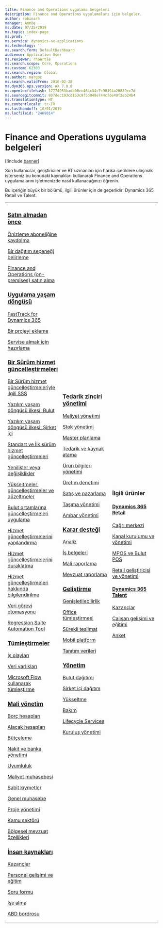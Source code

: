 ```yaml
---
title: Finance and Operations uygulama belgeleri
description: Finance and Operations uygulamaları için belgeler.
author: robinarh
manager: AnnBe
ms.date: 07/25/2019
ms.topic: index-page
ms.prod: ''
ms.service: dynamics-ax-applications
ms.technology: ''
ms.search.form: DefaultDashboard
audience: Application User
ms.reviewer: rhaertle
ms.search.scope: Core, Operations
ms.custom: 62303
ms.search.region: Global
ms.author: margoc
ms.search.validFrom: 2016-02-28
ms.dyn365.ops.version: AX 7.0.0
ms.openlocfilehash: 17774053badb00cc464c34c7c90194a26839cc7d
ms.sourcegitcommit: 807dec193cd163c9f5d949e744cfde40f2eb24b4
ms.translationtype: HT
ms.contentlocale: tr-TR
ms.lasthandoff: 10/01/2019
ms.locfileid: "2469014"
---
```

# <a name="finance-and-operations-application-documentation"></a>Finance and Operations uygulama belgeleri

[!include [banner](includes/banner.md)]

Son kullanıcılar, geliştiriciler ve BT uzmanları için harika içeriklere ulaşmak isterseniz bu konudaki kaynakları kullanarak Finance and Operations uygulamalarını işletmenizde nasıl kullanacağınızı öğrenin. 

Bu içeriğin büyük bir bölümü, ilgili ürünler için de geçerlidir: Dynamics 365 Retail ve Talent. 

<table>
<colgroup>
<col width="33%" />
<col width="33%" />
<col width="33%" />
</colgroup>
<tbody>
<tr class="odd">
<td>
<h3><a href="get-started/before-you-buy.md">Satın almadan önce</a></h3>
<p><a href="../dev-itpro/dev-tools/sign-up-preview-subscription.md">Önizleme aboneliğine kaydolma</a></p>
 <p><a href="../dev-itpro/deployment/choose-deployment-type.md">Bir dağıtım seçeneği belirleme</a></p>
 <p><a href="get-started/purchase-on-premises.md">Finance and Operations (on-premises) satın alma</a></p>

<h3><a href="imp-lifecycle/implementation-lifecycle.md">Uygulama yaşam döngüsü</a></h3>
<p><a href="get-started/fasttrack-dynamics-365-overview.md">FastTrack for Dynamics 365</a></p>
<p><a href="imp-lifecycle/onboard.md">Bir projeyi ekleme</a></p>
<p><a href="imp-lifecycle/prepare-go-live.md">Servise almak için hazırlama</a></p>

<h3><a href="../dev-itpro/lifecycle-services/oneversion-overview.md">Bir Sürüm hizmet güncelleştirmeleri</a></h3>
<p><a href="get-started/one-version.md">Bir Sürüm hizmet güncelleştirmeleriyle ilgili SSS</a></p>
<p><a href="../dev-itpro/migration-upgrade/versions-update-policy.md">Yazılım yaşam döngüsü ilkesi: Bulut</a></p>
<p><a href="../dev-itpro/migration-upgrade/on-prem-version-update-policy.md">Yazılım yaşam döngüsü ilkesi: Şirket içi</a></p>
<p><a href="get-started/public-preview-releases.md">Standart ve İlk sürüm hizmet güncelleştirmeleri</a></p>
<p><a href="get-started/whats-new-changed.md">Yenilikler veya değişiklikler</a></p>
<p><a href="../dev-itpro/migration-upgrade/upgrade-home-page.md">Yükseltmeler, güncelleştirmeler ve düzeltmeler</a></p>
<p><a href="../dev-itpro/deployment/apply-deployable-package-system.md">Bulut ortamlarına güncelleştirmeleri uygulama</a></p>
<p><a href="../dev-itpro/lifecycle-services/configure-service-updates.md">Hizmet güncelleştirmelerini yapılandırma</a></p>
<p><a href="../dev-itpro/lifecycle-services/pause-service-updates.md">Hizmet güncelleştirmelerini duraklatma</a></p>
<p><a href="../dev-itpro/lifecycle-services/notifications-service-updates.md">Hizmet güncelleştirmeleri hakkında bilgilendirilme</a></p>
<p><a href="../dev-itpro/data-entities/data-task-automation.md">Veri görevi otomasyonu</a></p>
<p><a href="../dev-itpro/lifecycle-services/using-task-guides-and-bpm-to-create-user-acceptance-tests.md">Regression Suite Automation Tool</a></p>

<h3><a href="../dev-itpro/data-entities/integration-overview.md">Tümleştirmeler</a></h3>
<p><a href="../dev-itpro/business-events/home-page.md">İş olayları</a></p>
<p><a href="../dev-itpro/data-entities/data-entities.md">Veri varlıkları</a></p>
<p><a href="../dev-itpro/data-entities/fin-ops-connector.md">Microsoft Flow kullanarak tümleştirme</a></p>

<h3><a href="../../finance/index.md">Mali yönetim</a></h3>
<p><a href="../../finance/accounts-payable/accounts-payable.md">Borç hesapları</a></p>
<p><a href="../../finance/accounts-receivable/accounts-receivable.md">Alacak hesapları</a></p>
<p><a href="../../finance/budgeting/budgeting-overview.md">Bütçeleme</a></p>
<p><a href="../../finance/cash-bank-management/cash-bank-management.md">Nakit ve banka yönetimi</a></p>
<p><a href="../../finance/general-ledger/audit-policy-rules.md">Uyumluluk</a></p>
<p><a href="../../finance/cost-accounting/cost-accounting-home-page.md">Maliyet muhasebesi</a></p>
<p><a href="../../finance/fixed-assets/fixed-assets.md">Sabit kıymetler</a></p>
<p><a href="../../finance/general-ledger/general-ledger.md">Genel muhasebe</a></p>
<p><a href="../../finance/project-management/overview-project-management-accounting.md">Proje yönetimi</a></p>
<p><a href="../../finance/public-sector/public-sector-functionality.md">Kamu sektörü</a></p>
<p><a href="../dev-itpro/lcs-solutions/country-region.md">Bölgesel mevzuat özellikleri</a></p>

<h3><a href="hr/hr-landing-page.md">İnsan kaynakları</a></h3>
<p><a href="../../talent/manage-benefit-program.md">Kazançlar</a></p>
<p><a href="../../talent/performance-management-overview.md">Personel gelişimi ve eğitim</a></p>
<p><a href="../../talent/questionnaires.md">Soru formu</a></p>
<p><a href="hr/manage-recruiting-process.md">İşe alma</a></p>
<p><a href="hr/localizations/noam-usa-payroll.md">ABD bordrosu</a></p>

</td>
<td>
<h3><a href="../../supply-chain/index.md">Tedarik zinciri yönetimi</a></h3>
<p><a href="../../supply-chain/cost-management/costing-sheets.md">Maliyet yönetimi</a></p>
<p><a href="../../supply-chain/inventory/inventory-home-page.md">Stok yönetimi</a></p>
<p><a href="../../supply-chain/master-planning/master-plans.md">Master planlama</a></p>
<p><a href="../../supply-chain/procurement/procurement-sourcing-overview.md">Tedarik ve kaynak atama</a></p>
<p><a href="../../supply-chain/pim/product-information.md">Ürün bilgileri yönetimi</a></p>
<p><a href="../../supply-chain/production-control/production-process-overview.md">Üretim denetimi</a></p>
<p><a href="../../supply-chain/sales-marketing/overview-sales-marketing.md">Satış ve pazarlama</a></p>
<p><a href="../../supply-chain/transportation/transportation-management-overview.md">Taşıma yönetimi</a></p>
<p><a href="../../supply-chain/warehousing/warehouse-configuration.md">Ambar yönetimi</a></p>


<h3><a href="../dev-itpro/analytics/bi-reporting-home-page.md">Karar desteği</a></h3>
<p><a href="../dev-itpro/analytics/analytics.md">Analiz</a></p>
 <p><a href="../dev-itpro/analytics/document-reporting-services.md">İş belgeleri</a></p>
<p><a href="../dev-itpro/analytics/financial-reporting-intro.md">Mali raporlama</a></p>
<p><a href="../dev-itpro/analytics/general-electronic-reporting.md">Mevzuat raporlama</a></p>



<h3><a href="../dev-itpro/dev-tools/developer-home-page.md">Geliştirme</h3>
<p><a href="../dev-itpro/extensibility/extensibility-home-page.md">Genişletilebilirlik</a></p>
<p><a href="../dev-itpro/office-integration/office-integration.md">Office tümleştirmesi</a></p>
<p><a href="../dev-itpro/dev-tools/continuous-delivery-home-page.md">Sürekli teslimat</a></p>
<p><a href="../dev-itpro/mobile-apps/platform/mobile-platform-home-page.md">Mobil platform</a></p>
<p><a href="get-started/demo-data.md">Tanıtım verileri</a></p>

<h3><a href="../dev-itpro/sysadmin/system-administration-home-page.md">Yönetim</h3>
<p><a href="../dev-itpro/deployment/cloud-deployment-overview.md">Bulut dağıtımı</a></p>
<p><a href="../dev-itpro/deployment/on-premises-deployment-landing-page.md">Şirket içi dağıtım</a></p>
<p><a href="../dev-itpro/migration-upgrade/upgrade-home-page.md">Yükseltme</a></p>
<p><a href="../dev-itpro/dev-tools/continuous-delivery-home-page.md#servicing">Bakım</a></p>
<p><a href="../dev-itpro/lifecycle-services/lcs.md">Lifecycle Services</a></p>
<p><a href="organization-administration/organization-administration-home-page.md">Kuruluş yönetimi</a></p>
</td>
<td>
<h3>İlgili ürünler</h3>
<h4><a href="../../retail/index.md">Dynamics 365 Retail</a></h4>
<p><a href="../../retail/call-center-functionality.md">Çağrı merkezi</p>
<p><a href="../../retail/define-maintain-retail-channels.md">Kanal kurulumu ve yönetimi</p>
<p><a href="../../retail/retail-peripherals-overview.md">MPOS ve Bulut POS</p>
<p><a href="../../retail/dev-itpro/dev-retail-home-page.md">Retail geliştiricisi ve yönetimi</p>

<h4><a href="../../talent/index.yml">Dynamics 365 Talent</a></h4>
<p><a href="../../talent/manage-benefit-program.md">Kazançlar</a></p>
<p><a href="../../talent/performance-management-overview.md">Çalışan gelişimi ve eğitimi</a></p>
<p><a href="../../talent/questionnaires.md">Anket</a></p>

</td>
</tr>

</tbody>
</table>
